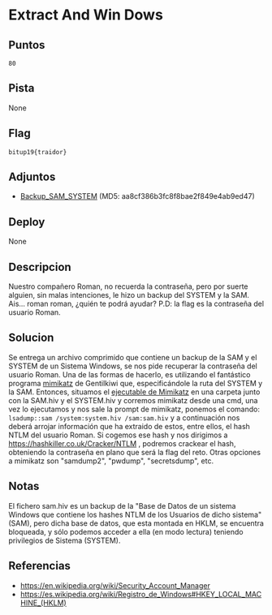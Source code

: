 # Extract And Win Dows

## Puntos
`80`

## Pista
None

## Flag
`bitup19{traidor}`

## Adjuntos
* [Backup_SAM_SYSTEM](files/backups.zip) (MD5: aa8cf386b3fc8f8bae2f849e4ab9ed47)

## Deploy
None

## Descripcion
Nuestro compañero Roman, no recuerda la contraseña, pero por suerte alguien, sin malas intenciones, le hizo un backup del SYSTEM y la SAM. Ais... roman roman, ¿quién te podrá ayudar?  P.D: la flag es la contraseña del usuario Roman.

## Solucion
Se entrega un archivo comprimido que contiene un backup de la SAM y el SYSTEM de un Sistema Windows, se nos pide recuperar la contraseña del usuario Roman. Una de las formas de hacerlo, es utilizando el fantástico programa [mimikatz](https://github.com/gentilkiwi/mimikatz/) de Gentilkiwi que, especificándole la ruta del SYSTEM y la SAM. Entonces, situamos el [ejecutable de Mimikatz](https://github.com/gentilkiwi/mimikatz/releases) en una carpeta junto con la SAM.hiv y el SYSTEM.hiv y corremos mimikatz desde una cmd, una vez lo ejecutamos y nos sale la prompt de mimikatz, ponemos el comando: `lsadump::sam /system:system.hiv /sam:sam.hiv` y a continuación nos deberá arrojar información que ha extraido de estos, entre ellos, el hash NTLM del usuario Roman. Si cogemos ese hash y nos dirigimos a https://hashkiller.co.uk/Cracker/NTLM , podremos crackear el hash, obteniendo la contraseña en plano que será la flag del reto. Otras opciones a mimikatz son "samdump2", "pwdump", "secretsdump", etc.

## Notas
El fichero sam.hiv es un backup de la "Base de Datos de un sistema Windows que contiene los hashes NTLM de los Usuarios de dicho sistema" (SAM), pero dicha base de datos, que esta montada en HKLM, se encuentra bloqueada, y sólo podemos acceder a ella (en modo lectura) teniendo privilegios de Sistema (SYSTEM).

## Referencias
* https://en.wikipedia.org/wiki/Security_Account_Manager
* https://es.wikipedia.org/wiki/Registro_de_Windows#HKEY_LOCAL_MACHINE_(HKLM)